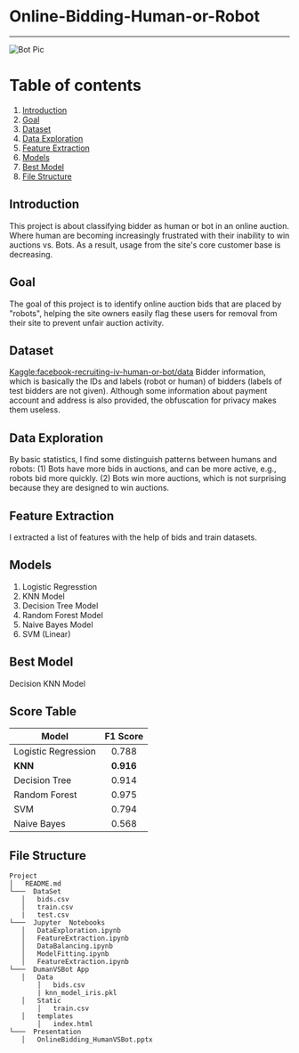 #  Online-Bidding-Human-or-Robot
_____
![Bot Pic](https://storage.googleapis.com/kaggle-competitions/kaggle/4294/media/robot_banner@.png)

# Table of contents
1. [Introduction](#Introduction)
2. [Goal](#Goal)
3. [Dataset](#Dataset)
4. [Data Exploration](#Data&#32;Exploration)
4. [Feature Extraction](#Feature&#32;Extraction)
5. [Models](#Models)
6. [Best Model](#Best&#32;Model)
7. [File Structure](#File&#32;Structure)

## Introduction
This project is about classifying bidder as human or bot in an online auction. Where human are becoming increasingly frustrated with their inability to win auctions vs. Bots. As a result, usage from the site's core customer base is decreasing.

## Goal
The goal of this project is to identify online auction bids that are placed by "robots", helping the site owners easily flag these users for removal from their site to prevent unfair auction activity. 

## Dataset
[Kaggle:facebook-recruiting-iv-human-or-bot/data](https://www.kaggle.com/c/facebook-recruiting-iv-human-or-bot/data)
Bidder information, which is basically the IDs and labels (robot or human) of bidders (labels of test bidders are not given). Although some information about payment account and address is also provided, the obfuscation for
privacy makes them useless.

## Data&#32;Exploration
By basic statistics, I find some distinguish patterns between humans and robots: (1) Bots have more bids in auctions, and can be more active, e.g., robots bid more quickly.
(2) Bots win more auctions, which is not surprising because they are designed to win auctions. 

## Feature&#32;Extraction 
I extracted a list of features with the help of bids and train datasets.

## Models
1. Logistic Regresstion
2. KNN Model
3. Decision Tree Model
4. Random Forest Model
5. Naive Bayes Model
6. SVM (Linear)

## Best&#32;Model 
Decision KNN Model 

## Score&#32;Table
| Model       | F1 Score         | 
| ------------- |:-------------:|
|Logistic Regression| 0.788 | 
| **KNN**     | **0.916**   |  
| Decision Tree | 0.914    |    |
| Random Forest | 0.975     |    |
| SVM | 0.794|    |
| Naive Bayes|0.568  |    |


## File&#32;Structure
```
Project
│   README.md
└───  DataSet
   │   bids.csv
   │   train.csv
   |   test.csv
└───  Jupyter  Notebooks
   │   DataExploration.ipynb
   │   FeatureExtraction.ipynb
   │   DataBalancing.ipynb
   │   ModelFitting.ipynb
   │   FeatureExtraction.ipynb
└───  DumanVSBot App
   │   Data
       │   bids.csv
       | knn_model_iris.pkl
   │   Static
       │   train.csv
   │   templates
       │   index.html
└───  Presentation
   │   OnlineBidding_HumanVSBot.pptx
```